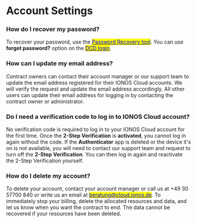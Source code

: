 # Account Settings

### How do I recover my password?

To recover your password, use the [<mark style="color:blue;">Password Recovery tool</mark>](https://dcd.ionos.com/password-recovery/). You can use **forgot password?** option on the [<mark style="color:blue;">DCD login</mark>](https://dcd.ionos.com/latest/). 

### How can I update my email address?

Contract owners can contact their account manager or our support team to update the email address registered for their IONOS Cloud accounts. We will verify the request and update the email address accordingly. All other users can update their email address for logging in by contacting the contract owner or administrator.

### Do I need a verification code to log in to IONOS Cloud account?

No verification code is required to log in to your IONOS Cloud account for the first time. Once the **2-Step Verification** is **activated**, you cannot log in again without the code. If the **Authenticator** app is deleted or the device it's on is not available, you will need to contact our support team and request to turn off the **2-Step Verification**. You can then log in again and reactivate the 2-Step Verification yourself.

### How do I delete my account?

To delete your account, contact your account manager or call us at +49 30 57700 840 or write us an email at [<mark style="color:blue;">beratung@cloud.ionos.de</mark>](mailto:beratung@cloud.ionos.de). To immediately stop your billing, delete the allocated resources and data, and let us know when you want the contract to end. The data cannot be recovered if your resources have been deleted.
